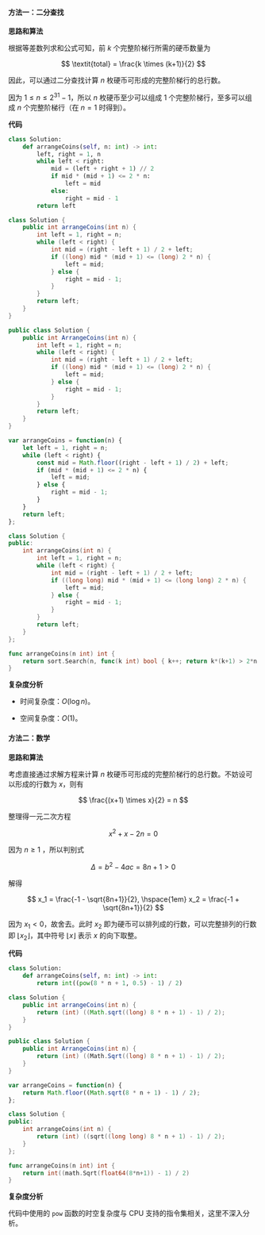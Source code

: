 #### 方法一：二分查找

**思路和算法**

根据等差数列求和公式可知，前 $k$ 个完整阶梯行所需的硬币数量为

$$
\textit{total} = \frac{k \times (k+1)}{2}
$$

因此，可以通过二分查找计算 $n$ 枚硬币可形成的完整阶梯行的总行数。

因为 $1 \le n \le 2^{31} -1$，所以 $n$ 枚硬币至少可以组成 $1$ 个完整阶梯行，至多可以组成 $n$ 个完整阶梯行（在 $n = 1$ 时得到）。

**代码**

```Python [sol1-Python3]
class Solution:
    def arrangeCoins(self, n: int) -> int:
        left, right = 1, n
        while left < right:
            mid = (left + right + 1) // 2
            if mid * (mid + 1) <= 2 * n:
                left = mid
            else:
                right = mid - 1
        return left
```

```Java [sol1-Java]
class Solution {
    public int arrangeCoins(int n) {
        int left = 1, right = n;
        while (left < right) {
            int mid = (right - left + 1) / 2 + left;
            if ((long) mid * (mid + 1) <= (long) 2 * n) {
                left = mid;
            } else {
                right = mid - 1;
            }
        }
        return left;
    }
}
```

```C# [sol1-C#]
public class Solution {
    public int ArrangeCoins(int n) {
        int left = 1, right = n;
        while (left < right) {
            int mid = (right - left + 1) / 2 + left;
            if ((long) mid * (mid + 1) <= (long) 2 * n) {
                left = mid;
            } else {
                right = mid - 1;
            }
        }
        return left;
    }
}
```

```JavaScript [sol1-JavaScript]
var arrangeCoins = function(n) {
    let left = 1, right = n;
    while (left < right) {
        const mid = Math.floor((right - left + 1) / 2) + left;
        if (mid * (mid + 1) <= 2 * n) {
            left = mid;
        } else {
            right = mid - 1;
        }
    }
    return left;
};
```

```C++ [sol1-C++]
class Solution {
public:
    int arrangeCoins(int n) {
        int left = 1, right = n;
        while (left < right) {
            int mid = (right - left + 1) / 2 + left;
            if ((long long) mid * (mid + 1) <= (long long) 2 * n) {
                left = mid;
            } else {
                right = mid - 1;
            }
        }
        return left;
    }
};
```

```go [sol1-Golang]
func arrangeCoins(n int) int {
    return sort.Search(n, func(k int) bool { k++; return k*(k+1) > 2*n })
}
```

**复杂度分析**

- 时间复杂度：$O(\log n)$。

- 空间复杂度：$O(1)$。

#### 方法二：数学

**思路和算法**

考虑直接通过求解方程来计算 $n$ 枚硬币可形成的完整阶梯行的总行数。不妨设可以形成的行数为 $x$，则有

$$
\frac{(x+1) \times x}{2} = n
$$

整理得一元二次方程

$$
x^2 + x - 2n = 0
$$

因为 $n \ge 1$ ，所以判别式

$$
\Delta = b^2 - 4ac = 8n + 1 > 0
$$

解得

$$
x_1 = \frac{-1 - \sqrt{8n+1}}{2}, \hspace{1em} x_2 = \frac{-1 + \sqrt{8n+1}}{2}
$$

因为 $x_1 < 0$，故舍去。此时 $x_2$ 即为硬币可以排列成的行数，可以完整排列的行数即 $\lfloor x_2 \rfloor$，其中符号 $\lfloor x \rfloor$ 表示 $x$ 的向下取整。

**代码**

```Python [sol2-Python3]
class Solution:
    def arrangeCoins(self, n: int) -> int:
        return int((pow(8 * n + 1, 0.5) - 1) / 2)
```

```Java [sol2-Java]
class Solution {
    public int arrangeCoins(int n) {
        return (int) ((Math.sqrt((long) 8 * n + 1) - 1) / 2);
    }
}
```

```C# [sol2-C#]
public class Solution {
    public int ArrangeCoins(int n) {
        return (int) ((Math.Sqrt((long) 8 * n + 1) - 1) / 2);
    }
}
```

```JavaScript [sol2-JavaScript]
var arrangeCoins = function(n) {
    return Math.floor((Math.sqrt(8 * n + 1) - 1) / 2);
};
```

```C++ [sol2-C++]
class Solution {
public:
    int arrangeCoins(int n) {
        return (int) ((sqrt((long long) 8 * n + 1) - 1) / 2);
    }
};
```

```go [sol2-Golang]
func arrangeCoins(n int) int {
    return int((math.Sqrt(float64(8*n+1)) - 1) / 2)
}
```

**复杂度分析**

代码中使用的 $\texttt{pow}$ 函数的时空复杂度与 CPU 支持的指令集相关，这里不深入分析。
